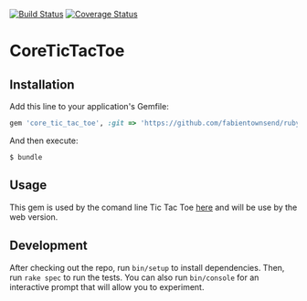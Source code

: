 [![Build Status](https://travis-ci.org/fabientownsend/ruby-core-tic-tac-toe.svg?branch=master)](https://travis-ci.org/fabientownsend/ruby-core-tic-tac-toe)
[![Coverage Status](https://coveralls.io/repos/github/fabientownsend/ruby-core-tic-tac-toe/badge.svg?branch=master)](https://coveralls.io/github/fabientownsend/ruby-core-tic-tac-toe?branch=master)
# CoreTicTacToe

## Installation

Add this line to your application's Gemfile:

```ruby
gem 'core_tic_tac_toe', :git => 'https://github.com/fabientownsend/ruby-core-tic-tac-toe'
```

And then execute:

    $ bundle

## Usage

This gem is used by the comand line Tic Tac Toe [here](https://github.com/fabientownsend/ruby-cli-tic-tac-toe)
and will be use by the web version.

## Development

After checking out the repo, run `bin/setup` to install dependencies. Then, run `rake spec` to run the tests. You can also run `bin/console` for an interactive prompt that will allow you to experiment.
